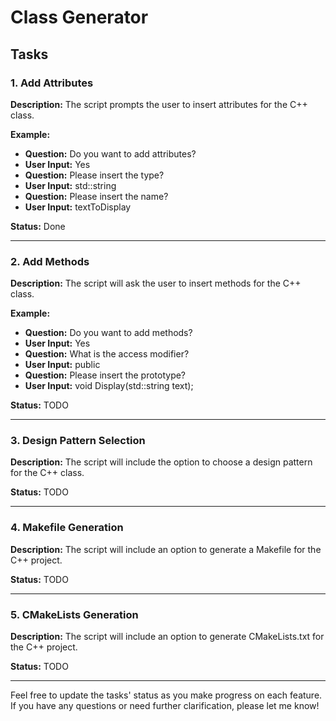 # Class Generator

## Tasks

### 1. Add Attributes

**Description:** The script prompts the user to insert attributes for the C++ class.

**Example:**
- **Question:** Do you want to add attributes?
- **User Input:** Yes
- **Question:** Please insert the type?
- **User Input:** std::string
- **Question:** Please insert the name?
- **User Input:** textToDisplay

**Status:** Done

---

### 2. Add Methods

**Description:** The script will ask the user to insert methods for the C++ class.

**Example:**
- **Question:** Do you want to add methods?
- **User Input:** Yes
- **Question:** What is the access modifier?
- **User Input:** public
- **Question:** Please insert the prototype?
- **User Input:** void Display(std::string text);

**Status:** TODO

---

### 3. Design Pattern Selection

**Description:** The script will include the option to choose a design pattern for the C++ class.

**Status:** TODO

---

### 4. Makefile Generation

**Description:** The script will include an option to generate a Makefile for the C++ project.

**Status:** TODO

---

### 5. CMakeLists Generation

**Description:** The script will include an option to generate CMakeLists.txt for the C++ project.

**Status:** TODO

---

Feel free to update the tasks' status as you make progress on each feature. If you have any questions or need further clarification, please let me know!
